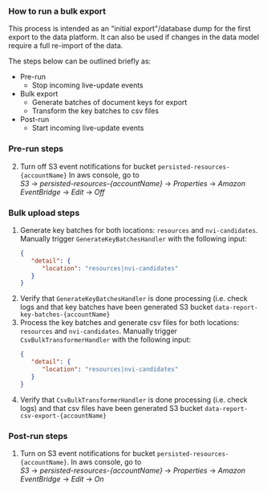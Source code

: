 ### How to run a bulk export

This process is intended as an "initial export"/database dump for the first export to the data
platform.
It can also be used if changes in the data model require a full re-import of the data.

The steps below can be outlined briefly as:

- Pre-run
    - Stop incoming live-update events
- Bulk export
    - Generate batches of document keys for export
    - Transform the key batches to csv files
- Post-run
    - Start incoming live-update events

### Pre-run steps

2. Turn off S3 event notifications for bucket `persisted-resources-{accountName}`
   In aws console, go
   to
   <br>_S3_ -> _persisted-resources-{accountName}_ -> _Properties_ -> _Amazon EventBridge_ ->
   _Edit_ -> _Off_

### Bulk upload steps

1. Generate key batches for both locations: `resources` and `nvi-candidates`. Manually trigger
   `GenerateKeyBatchesHandler` with the following input:
   ```json
   {
      "detail": {
         "location": "resources|nvi-candidates"
      }
   }
   ```
2. Verify that `GenerateKeyBatchesHandler` is done processing (i.e. check logs
   and that key batches have been generated S3 bucket
   `data-report-key-batches-{accountName}`
3. Process the key batches and generate csv files for both locations: `resources`
   and `nvi-candidates`.
   Manually trigger `CsvBulkTransformerHandler` with the following input:
   ```json
   {
      "detail": {
         "location": "resources|nvi-candidates"
      }
   }
   ```
4. Verify that `CsvBulkTransformerHandler` is done processing (i.e. check logs) and that csv files
   have been generated S3 bucket `data-report-csv-export-{accountName}`

### Post-run steps

1. Turn on S3 event notifications for bucket `persisted-resources-{accountName}`.
   In aws console, go
   to
   <br> _S3_ -> _persisted-resources-{accountName}_ -> _Properties_ -> _Amazon EventBridge_ ->
   _Edit_ -> _On_